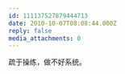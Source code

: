 ```yaml
---
id: 111137527879444713
date: 2010-10-07T08:08:44.000Z
reply: false
media_attachments: 0
---
```


疏于操练，做不好系统。

